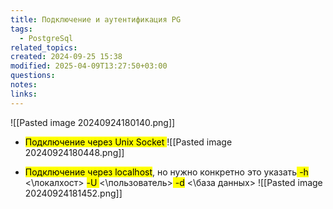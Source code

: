 ```yaml
---
title: Подключение и аутентификация PG
tags:
  - PostgreSql
related_topics: 
created: 2024-09-25 15:38
modified: 2025-04-09T13:27:50+03:00
questions: 
notes: 
links: 
---
```

 
![[Pasted image 20240924180140.png]]

- <mark class="hltr-orange">Подключение через Unix Socket </mark>
![[Pasted image 20240924180448.png]]

- <mark class="hltr-orange">Подключение через localhost</mark>, но нужно конкретно это указать<mark class="hltr-red"> -h</mark> <\локалхост> <mark class="hltr-red">-U </mark><\пользователь><mark class="hltr-red"> -d</mark> <\база данных> 
![[Pasted image 20240924181452.png]]